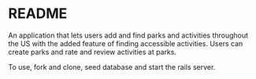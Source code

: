 # README
An application that lets users add and find parks and activities throughout the US with the added feature of finding accessible activities. Users can create parks and rate and review activities at parks.

To use, fork and clone, seed database and start the rails server.
